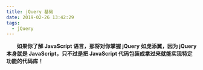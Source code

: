 ```yaml
---
title: jQuery 基础
date: 2019-02-26 13:42:29
tags:
  - jQuery
---
```


&#160; &#160; &#160; &#160;**如果你了解 JavaScript 语言，那将对你掌握 jQuery 如虎添翼，因为 jQuery 本身就是 JavaScript，只不过是把 JavaScript 代码包装成拿过来就能实现特定功能的代码库！**

<!-- more -->
